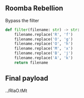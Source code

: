 ## Roomba Rebellion
Bypass the filter 

```py
def filter(filename: str) -> str:
    filename.replace('R', 'f')
    filename.replace('O', 'g')
    filename.replace('O', 'h')
    filename.replace('M', 'x')
    filename.replace('B', 'j')
    filename.replace('A', 'k')
    return filename
```
## Final payload
../RlaO.tMt